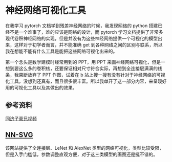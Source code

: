 # 神经网络可视化工具

在我学习 pytorch 文档学到残差神经网络的时候，我发现网络的 python 搭建已经不是一个难事了，难的应该是网络的设计，而 pytorch 学习文档提供了非常多现代卷积神经网络的实现，但是并没有为这些神经网络提供一个可视化的模型出来，这样对于初学者而言，并不能准确 get 到各种网络之间的区别与联系，所以我在想能不能有什么工具是能把这些网络可视化出来的。

第一个念头是数学建模时经常用到的 PPT，用 PPT 来画神经网络可视化，但是一想到要这么多的卷积核，还要保证相对尺寸符合实际，再想到全连接层满满的线条，我果断放弃了 PPT 作图，试着在 b 站上搜一搜有没有针对于神经网络的可视化工具，没想到还真有，而且很多很丰富。所以我单开了这一部分内容，来呈现好用的可视化工具以及其做出的效果。

## 参考资料

[同济子豪兄视频](https://www.bilibili.com/video/BV1TV4y1P7AP)

## [NN-SVG](https://alexlenail.me/NN-SVG/)

该网站提供了全连接层、LeNet 和 AlexNet 类型的网络可视化，类型比较受限，但是入手门槛低，参数调整直观方便，对于这三类模型的画图还是挺不错的。

